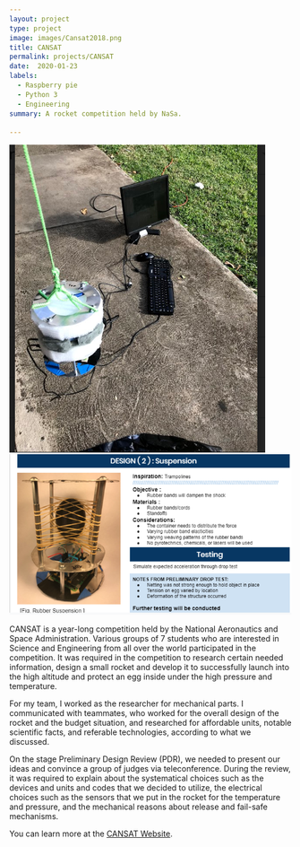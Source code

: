 ```yaml
---
layout: project
type: project
image: images/Cansat2018.png
title: CANSAT
permalink: projects/CANSAT
date:  2020-01-23
labels:
  - Raspberry pie 
  - Python 3
  - Engineering
summary: A rocket competition held by NaSa.

---
```


<div class="ui large rounded images">
  <img class="ui image" src="../images/Acclerometer.PNG">
  <img class="ui image" src="../images/Suspension.PNG">
</div>


  CANSAT is a year-long competition held by the National Aeronautics and Space Administration. Various groups of 7 students who are interested in Science and Engineering from all over the world participated in the competition. It was required in the competition to research certain needed information, design a small rocket and develop it to successfully launch into the high altitude and protect an egg inside under the high pressure and temperature.

  For my team, I worked as the researcher for mechanical parts. I communicated with teammates, who worked for the overall design of the rocket and the budget situation, and researched for affordable units, notable scientific facts, and referable technologies, according to what we discussed.
  
  On the stage Preliminary Design Review (PDR), we needed to present our ideas and convince a group of judges via teleconference. During the review, it was required to explain about the systematical choices such as the devices and units and codes that we decided to utilize, the electrical choices such as the sensors that we put in the rocket for the temperature and pressure, and the mechanical reasons about release and fail-safe mechanisms.


You can learn more at the [CANSAT Website](http://www.cansatcompetition.com/).
